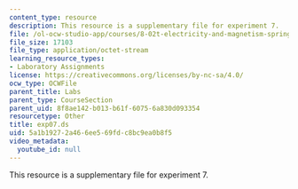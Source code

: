 ```yaml
---
content_type: resource
description: This resource is a supplementary file for experiment 7.
file: /ol-ocw-studio-app/courses/8-02t-electricity-and-magnetism-spring-2005/5a1b19272a466ee569fdc8bc9ea0b8f5_exp07.ds
file_size: 17103
file_type: application/octet-stream
learning_resource_types:
- Laboratory Assignments
license: https://creativecommons.org/licenses/by-nc-sa/4.0/
ocw_type: OCWFile
parent_title: Labs
parent_type: CourseSection
parent_uid: 8f8ae142-b013-b61f-6075-6a830d093354
resourcetype: Other
title: exp07.ds
uid: 5a1b1927-2a46-6ee5-69fd-c8bc9ea0b8f5
video_metadata:
  youtube_id: null
---
```

This resource is a supplementary file for experiment 7.
